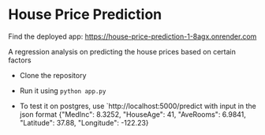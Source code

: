 # House Price Prediction

Find the deployed app: https://house-price-prediction-1-8agx.onrender.com

A regression analysis on predicting the house prices based on certain factors

- Clone the repository
- Run it using `python app.py`

- To test it on postgres, use `http://localhost:5000/predict with input in the json format
{"MedInc": 8.3252, "HouseAge": 41, "AveRooms": 6.9841, "Latitude": 37.88, "Longitude": -122.23}


